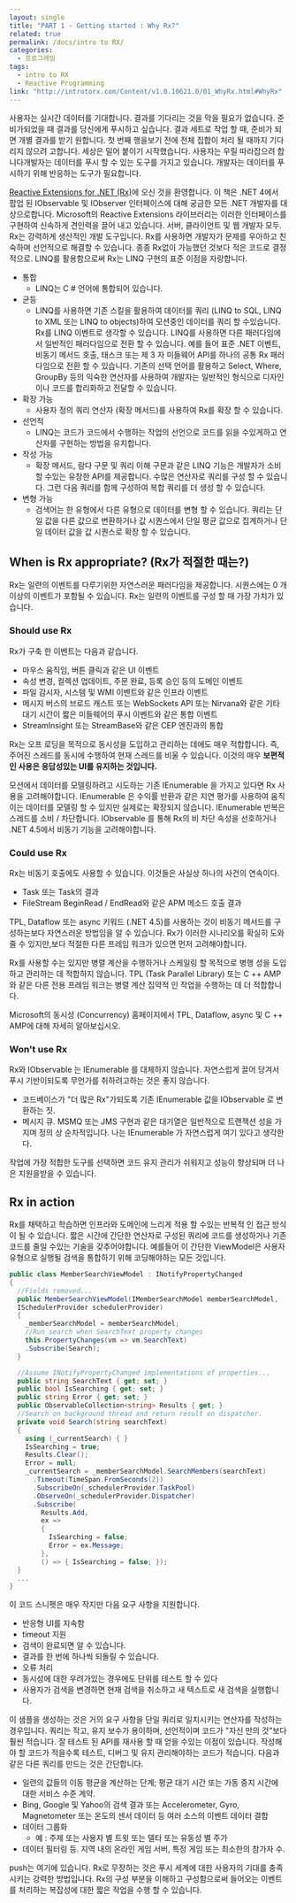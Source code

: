 ```yaml
---
layout: single
title: "PART 1 - Getting started : Why Rx?"
related: true
permalink: /docs/intro to RX/
categories: 
  - 프로그래밍
tags:
  - intro to RX
  - Reactive Programming
link: "http://introtorx.com/Content/v1.0.10621.0/01_WhyRx.html#WhyRx"
---
```


사용자는 실시간 데이터를 기대합니다. 결과를 기다리는 것을 막을 필요가 없습니다. 준비가되었을 때 결과를 당신에게 푸시하고 싶습니다. 결과 세트로 작업 할 때, 준비가 되면 개별 결과를 받기 원합니다. 첫 번째 행을보기 전에 전체 집합이 처리 될 때까지 기다리지 않으려 고합니다. 세상은 밀어 붙이기 시작했습니다. 사용자는 우릴 따라잡으려 합니다개발자는 데이터를 푸시 할 수 있는 도구를 가지고 있습니다. 개발자는 데이터를 푸시하기 위해 반응하는 도구가 필요합니다.

[Reactive Extensions for .NET (Rx)](https://docs.microsoft.com/en-us/previous-versions/dotnet/reactive-extensions/hh242985(v=vs.103))에 오신 것을 환영합니다. 이 책은 .NET 4에서 팝업 된 IObservable <T> 및 IObserver <T> 인터페이스에 대해 궁금한 모든 .NET 개발자를 대상으로합니다. Microsoft의 Reactive Extensions 라이브러리는 이러한 인터페이스를 구현하여 신속하게 견인력을 끌어 내고 있습니다. 서버, 클라이언트 및 웹 개발자 모두. Rx는 강력하게 생산적인 개발 도구입니다. Rx를 사용하면 개발자가 문제를 우아하고 친숙하며 선언적으로 해결할 수 있습니다. 종종 Rx없이 가능했던 것보다 적은 코드로 결정적으로. LINQ를 활용함으로써 Rx는 LINQ 구현의 표준 이점을 자랑합니다.

* 통합
  * LINQ는 C # 언어에 통합되어 있습니다.
* 균등
  * LINQ를 사용하면 기존 스킬을 활용하여 데이터를 쿼리 (LINQ to SQL, LINQ to XML 또는 LINQ to objects)하여 모션중인 데이터를 쿼리 할 수 ​​있습니다. Rx를 LINQ 이벤트로 생각할 수 있습니다. LINQ를 사용하면 다른 패러다임에서 일반적인 패러다임으로 전환 할 수 있습니다. 예를 들어 표준 .NET 이벤트, 비동기 메서드 호출, 태스크 또는 제 3 자 미들웨어 API를 하나의 공통 Rx 패러다임으로 전환 할 수 있습니다. 기존의 선택 언어를 활용하고 Select, Where, GroupBy 등의 익숙한 연산자를 사용하여 개발자는 일반적인 형식으로 디자인이나 코드를 합리화하고 전달할 수 있습니다.
* 확장 가능
  * 사용자 정의 쿼리 연산자 (확장 메서드)를 사용하여 Rx를 확장 할 수 있습니다.
* 선언적
  * LINQ는 코드가 코드에서 수행하는 작업의 선언으로 코드를 읽을 수있게하고 연산자를 구현하는 방법을 유지합니다.
* 작성 가능
  * 확장 메서드, 람다 구문 및 쿼리 이해 구문과 같은 LINQ 기능은 개발자가 소비 할 수있는 유창한 API를 제공합니다. 수많은 연산자로 쿼리를 구성 할 수 있습니다. 그런 다음 쿼리를 함께 구성하여 복합 쿼리를 더 생성 할 수 있습니다.
* 변형 가능
  * 검색어는 한 유형에서 다른 유형으로 데이터를 변형 할 수 있습니다. 쿼리는 단일 값을 다른 값으로 변환하거나 값 시퀀스에서 단일 평균 값으로 집계하거나 단일 데이터 값을 값 시퀀스로 확장 할 수 있습니다.

## When is Rx appropriate? (Rx가 적절한 때는?)
Rx는 일련의 이벤트를 다루기위한 자연스러운 패러다임을 제공합니다. 시퀀스에는 0 개 이상의 이벤트가 포함될 수 있습니다. Rx는 일련의 이벤트를 구성 할 때 가장 가치가 있습니다.

### Should use Rx
Rx가 구축 한 이벤트는 다음과 같습니다.
* 마우스 움직임, 버튼 클릭과 같은 UI 이벤트
* 속성 변경, 컬렉션 업데이트, 주문 완료, 등록 승인 등의 도메인 이벤트
* 파일 감시자, 시스템 및 WMI 이벤트와 같은 인프라 이벤트
* 메시지 버스의 브로드 캐스트 또는 WebSockets API 또는 Nirvana와 같은 기타 대기 시간이 짧은 미들웨어의 푸시 이벤트와 같은 통합 이벤트
* StreamInsight 또는 StreamBase와 같은 CEP 엔진과의 통합

Rx는 오프 로딩을 목적으로 동시성을 도입하고 관리하는 데에도 매우 적합합니다. 즉, 주어진 스레드를 동시에 수행하여 현재 스레드를 비울 수 있습니다. 이것의 매우 **보편적 인 사용은 응답성있는 UI를 유지하는 것입니다.**

모션에서 데이터를 모델링하려고 시도하는 기존 IEnumerable <T>을 가지고 있다면 Rx 사용을 고려해야합니다. IEnumerable <T>은 수익률 반환과 같은 지연 평가를 사용하여 움직이는 데이터를 모델링 할 수 있지만 실제로는 확장되지 않습니다. IEnumerable <T> 반복은 스레드를 소비 / 차단합니다. IObservable <T>를 통해 Rx의 비 차단 속성을 선호하거나 .NET 4.5에서 비동기 기능을 고려해야합니다.

### Could use Rx
Rx는 비동기 호출에도 사용할 수 있습니다. 이것들은 사실상 하나의 사건의 연속이다.
* Task 또는 Task<T>의 결과 
* FileStream BeginRead / EndRead와 같은 APM 메소드 호출 결과

TPL, Dataflow 또는 async 키워드 (.NET 4.5)를 사용하는 것이 비동기 메서드를 구성하는보다 자연스러운 방법임을 알 수 있습니다. Rx가 이러한 시나리오를 확실히 도와 줄 수 있지만,보다 적절한 다른 프레임 워크가 있으면 먼저 고려해야합니다.

Rx를 사용할 수는 있지만 병렬 계산을 수행하거나 스케일링 할 목적으로 병행 성을 도입하고 관리하는 데 적합하지 않습니다. TPL (Task Parallel Library) 또는 C ++ AMP와 같은 다른 전용 프레임 워크는 병렬 계산 집약적 인 작업을 수행하는 데 더 적합합니다.

Microsoft의 동시성 (Concurrency) 홈페이지에서 TPL, Dataflow, async 및 C ++ AMP에 대해 자세히 알아보십시오.

### Won't use Rx
Rx와 IObservable <T>는 IEnumerable <T>를 대체하지 않습니다. 자연스럽게 끌어 당겨서 푸시 기반이되도록 무언가를 취하려고하는 것은 좋지 않습니다.
* 코드베이스가 "더 많은 Rx"가되도록 기존 IEnumerable <T> 값을 IObservable <T>로 변환하는 짓.
* 메시지 큐. MSMQ 또는 JMS 구현과 같은 대기열은 일반적으로 트랜잭션 성을 가지며 정의 상 순차적입니다. 나는 IEnumerable <T>가 자연스럽게 여기 있다고 생각한다.

작업에 가장 적합한 도구를 선택하면 코드 유지 관리가 쉬워지고 성능이 향상되며 더 나은 지원을받을 수 있습니다.

## Rx in action
Rx를 채택하고 학습하면 인프라와 도메인에 느리게 적용 할 수있는 반복적 인 접근 방식이 될 수 있습니다. 짧은 시간에 간단한 연산자로 구성된 쿼리에 코드를 생성하거나 기존 코드를 줄일 수있는 기술을 갖추어야합니다. 예를들어 이 간단한 ViewModel은 사용자 유형으로 실행될 검색을 통합하기 위해 코딩해야하는 모든 것입니다.
``` csharp
public class MemberSearchViewModel : INotifyPropertyChanged
{
  //Fields removed...
  public MemberSearchViewModel(IMemberSearchModel memberSearchModel,
  ISchedulerProvider schedulerProvider)
  {
    _memberSearchModel = memberSearchModel;
    //Run search when SearchText property changes
    this.PropertyChanges(vm => vm.SearchText)
    .Subscribe(Search);
  }

  //Assume INotifyPropertyChanged implementations of properties...
  public string SearchText { get; set; }
  public bool IsSearching { get; set; }
  public string Error { get; set; }
  public ObservableCollection<string> Results { get; }
  //Search on background thread and return result on dispatcher.
  private void Search(string searchText)
  {
    using (_currentSearch) { }
    IsSearching = true;
    Results.Clear();
    Error = null;
    _currentSearch = _memberSearchModel.SearchMembers(searchText)
      .Timeout(TimeSpan.FromSeconds(2))
      .SubscribeOn(_schedulerProvider.TaskPool)
      .ObserveOn(_schedulerProvider.Dispatcher)
      .Subscribe(
        Results.Add,
        ex =>
        {
          IsSearching = false;
          Error = ex.Message;
        },
        () => { IsSearching = false; });
  }
  ...
}
```
이 코드 스니펫은 매우 작지만 다음 요구 사항을 지원합니다.
* 반응형 UI를 지속함
* timeout 지원
* 검색이 완료되면 알 수 있습니다.
* 결과를 한 번에 하나씩 되돌릴 수 있습니다.
* 오류 처리
* 동시성에 대한 우려가있는 경우에도 단위를 테스트 할 수 있다
* 사용자가 검색을 변경하면 현재 검색을 취소하고 새 텍스트로 새 검색을 실행합니다.

이 샘플을 생성하는 것은 거의 요구 사항을 단일 쿼리로 일치시키는 연산자를 작성하는 경우입니다. 쿼리는 작고, 유지 보수가 용이하며, 선언적이며 코드가 "자신 만의 것"보다 훨씬 적습니다. 잘 테스트 된 API를 재사용 할 때 얻을 수있는 이점이 있습니다. 작성해야 할 코드가 적을수록 테스트, 디버그 및 유지 관리해야하는 코드가 적습니다. 다음과 같은 다른 쿼리를 만드는 것은 간단합니다.

* 일련의 값들의 이동 평균을 계산하는 단계; 평균 대기 시간 또는 가동 중지 시간에 대한 서비스 수준 계약.
* Bing, Google 및 Yahoo의 검색 결과 또는 Accelerometer, Gyro, Magnetometer 또는 온도의 센서 데이터 등 여러 소스의 이벤트 데이터 결합
* 데이터 그룹화
  * 예 : 주제 또는 사용자 별 트윗 또는 델타 또는 유동성 별 주가
* 데이터 필터링 등. 지역 내의 온라인 게임 서버, 특정 게임 또는 최소한의 참가자 수.

push는 여기에 있습니다. Rx로 무장하는 것은 푸시 세계에 대한 사용자의 기대를 충족시키는 강력한 방법입니다. Rx의 구성 부분을 이해하고 구성함으로써 들어오는 이벤트를 처리하는 복잡성에 대한 짧은 작업을 수행 할 수 있습니다.